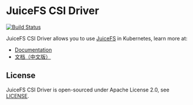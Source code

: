 # JuiceFS CSI Driver

[![Build Status](https://travis-ci.com/juicedata/juicefs-csi-driver.svg?token=ACsZ5AkewTgk5D5wzzds&branch=master)](https://travis-ci.com/juicedata/juicefs-csi-driver)

JuiceFS CSI Driver allows you to use [JuiceFS](https://juicefs.com) in Kubernetes, learn more at:

* [Documentation](https://juicefs.com/docs/csi/introduction)
* [文档（中文版）](https://juicefs.com/docs/zh/csi/introduction)

## License

JuiceFS CSI Driver is open-sourced under Apache License 2.0, see [LICENSE](LICENSE).
